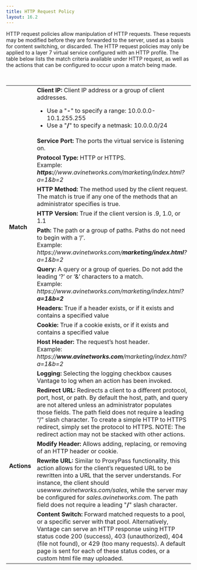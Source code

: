 ```yaml
---
title: HTTP Request Policy
layout: 16.2
---
```

HTTP request policies allow manipulation of HTTP requests. These requests may be modified before they are forwarded to the server, used as a basis for content switching, or discarded. The HTTP request policies may only be applied to a layer 7 virtual service configured with an HTTP profile. The table below lists the match criteria available under HTTP request, as well as the actions that can be configured to occur upon a match being made.

 

<table class=" table table-bordered table-hover">  
<tbody>                
<tr>   
<td rowspan="10"><strong>Match</strong></td>
<td><b>Client IP:</b><span class="Apple-converted-space"> </span>Client IP address or a group of client addresses.<p></p> 
<ul> 
 <li>Use a "<b>-</b>" to specify a range: 10.0.0.0-10.1.255.255</li> 
 <li>Use a "<b>/</b>" to specify a netmask: 10.0.0.0/24</li> 
</ul></td>
</tr>
<tr>  
<td><b>Service Port:</b><span class="Apple-converted-space"> </span>The ports the virtual service is listening on.</td>
</tr>
<tr>  
<td><b>Protocol Type:</b><span class="Apple-converted-space"> </span>HTTP or HTTPS.<br> Example:<span class="Apple-converted-space"> </span><i><b>https:</b>//www.avinetworks.com/marketing/index.html?a=1&amp;b=2</i></td>
</tr>
<tr>  
<td><b>HTTP Method:</b><span class="Apple-converted-space"> </span>The method used by the client request. The match is true if any one of the methods that an administrator specifies is true.</td>
</tr>
<tr>  
<td><b>HTTP Version:</b><span class="Apple-converted-space"> </span>True if the client version is .9, 1.0, or 1.1</td>
</tr>
<tr>  
<td><b>Path:</b><span class="Apple-converted-space"> </span>The path or a group of paths. Paths do not need to begin with a ‘/’.<br> Example:<span class="Apple-converted-space"> </span><i>https://www.avinetworks.com/<b>marketing/index.html</b>?a=1&amp;b=2</i></td>
</tr>
<tr>  
<td><b>Query:</b><span class="Apple-converted-space"> </span>A query or a group of queries. Do not add the leading ‘?’ or ‘&amp;’ characters to a match.<br> Example:<span class="Apple-converted-space"> </span><i>https://www.avinetworks.com/marketing/index.html?<b>a=1&amp;b=2</b></i></td>
</tr>
<tr>  
<td><b>Headers:</b><span class="Apple-converted-space"> </span>True if a header exists, or if it exists and contains a specified value</td>
</tr>
<tr>  
<td><b>Cookie:</b><span class="Apple-converted-space"> </span>True if a cookie exists, or if it exists and contains a specified value</td>
</tr>
<tr>  
<td><b>Host Header:</b><span class="Apple-converted-space"> </span>The request’s host header.<br> Example:<span class="Apple-converted-space"> </span><i>https://<b>www.avinetworks.com</b>/marketing/index.html?a=1&amp;b=2</i></td>
</tr>
<tr>   
<td rowspan="5"><strong>Actions</strong></td>
<td><b>Logging:</b><span class="Apple-converted-space"> </span>Selecting the logging checkbox causes Vantage to log when an action has been invoked.</td>
</tr>
<tr>  
<td><b>Redirect URL:</b><span class="Apple-converted-space"> </span>Redirects a client to a different protocol, port, host, or path. By default the host, path, and query are not altered unless an administrator populates those fields. The path field does not require a leading “/” slash character. To create a simple HTTP to HTTPS redirect, simply set the protocol to HTTPS. NOTE: The redirect action may not be stacked with other actions.</td>
</tr>
<tr>  
<td><b>Modify Header:</b><span class="Apple-converted-space"> </span>Allows adding, replacing, or removing of an HTTP header or cookie.</td>
</tr>
<tr>  
<td><b>Rewrite URL:</b><span class="Apple-converted-space"> </span>Similar to ProxyPass functionality, this action allows for the client’s requested URL to be rewritten into a URL that the server understands. For instance, the client should use<i>www.avinetworks.com/sales</i>, while the server may be configured for<span class="Apple-converted-space"> </span><i>sales.avinetworks.com</i>. The path field does not require a leading "<b>/</b>" slash character.</td>
</tr>
<tr>  
<td><b>Content Switch:</b><span class="Apple-converted-space"> </span>Forward matched requests to a pool, or a specific server with that pool. Alternatively, Vantage can serve an HTTP response using HTTP status code 200 (success), 403 (unauthorized), 404 (file not found), or 429 (too many requests). A default page is sent for each of these status codes, or a custom html file may uploaded.</td>
</tr>
</tbody>
</table> 

 

